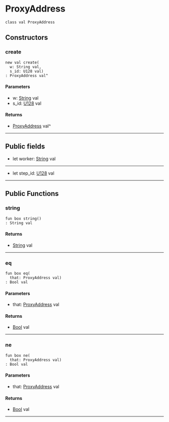 # ProxyAddress

```pony
class val ProxyAddress
```

## Constructors

### create

```pony
new val create(
  w: String val,
  s_id: U128 val)
: ProxyAddress val^
```
#### Parameters

*   w: [String](builtin-String) val
*   s_id: [U128](builtin-U128) val

#### Returns

* [ProxyAddress](wallaroo-core-topology-ProxyAddress) val^

---

## Public fields

* let worker: [String](builtin-String) val

---

* let step_id: [U128](builtin-U128) val

---

## Public Functions

### string

```pony
fun box string()
: String val
```

#### Returns

* [String](builtin-String) val

---

### eq

```pony
fun box eq(
  that: ProxyAddress val)
: Bool val
```
#### Parameters

*   that: [ProxyAddress](wallaroo-core-topology-ProxyAddress) val

#### Returns

* [Bool](builtin-Bool) val

---

### ne

```pony
fun box ne(
  that: ProxyAddress val)
: Bool val
```
#### Parameters

*   that: [ProxyAddress](wallaroo-core-topology-ProxyAddress) val

#### Returns

* [Bool](builtin-Bool) val

---

